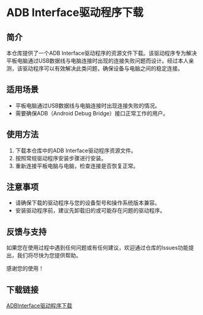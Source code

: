 # ADB Interface驱动程序下载

## 简介
本仓库提供了一个ADB Interface驱动程序的资源文件下载。该驱动程序专为解决平板电脑通过USB数据线与电脑连接时出现的连接失败问题而设计。经过本人亲测，该驱动程序可以有效解决此类问题，确保设备与电脑之间的稳定连接。

## 适用场景
- 平板电脑通过USB数据线与电脑连接时出现连接失败的情况。
- 需要确保ADB（Android Debug Bridge）接口正常工作的用户。

## 使用方法
1. 下载本仓库中的ADB Interface驱动程序资源文件。
2. 按照常规驱动程序安装步骤进行安装。
3. 重新连接平板电脑与电脑，检查连接是否恢复正常。

## 注意事项
- 请确保下载的驱动程序与您的设备型号和操作系统版本兼容。
- 安装驱动程序前，建议先卸载旧的或可能存在问题的驱动程序。

## 反馈与支持
如果您在使用过程中遇到任何问题或有任何建议，欢迎通过仓库的Issues功能提出，我们将尽快为您提供帮助。

感谢您的使用！

## 下载链接

[ADBInterface驱动程序下载](https://pan.quark.cn/s/0e185c54b6b7)
